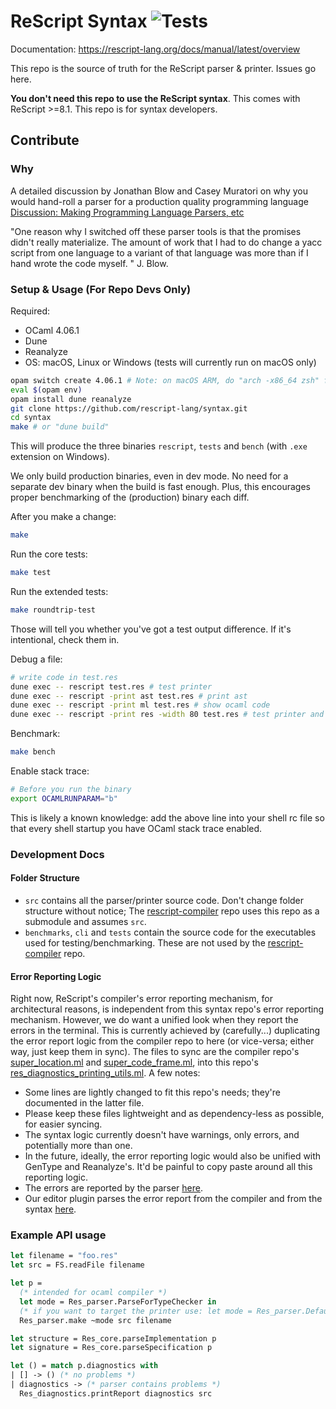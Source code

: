 # ReScript Syntax ![Tests](https://github.com/rescript-lang/syntax/workflows/CI/badge.svg)

Documentation: https://rescript-lang.org/docs/manual/latest/overview

This repo is the source of truth for the ReScript parser & printer. Issues go here.

**You don't need this repo to use the ReScript syntax**. This comes with ReScript >=8.1. This repo is for syntax developers.

## Contribute

### Why

A detailed discussion by Jonathan Blow and Casey Muratori on why you would hand-roll a parser for a production quality programming language
[Discussion: Making Programming Language Parsers, etc](https://youtu.be/MnctEW1oL-E)

"One reason why I switched off these parser tools is that the promises didn't really materialize.
The amount of work that I had to do change a yacc script from one language to a variant of that language
was more than if I hand wrote the code myself.
"
J. Blow.

### Setup & Usage (For Repo Devs Only)

Required:

- OCaml 4.06.1
- Dune
- Reanalyze
- OS: macOS, Linux or Windows (tests will currently run on macOS only)

```sh
opam switch create 4.06.1 # Note: on macOS ARM, do "arch -x86_64 zsh" first
eval $(opam env)
opam install dune reanalyze
git clone https://github.com/rescript-lang/syntax.git
cd syntax
make # or "dune build"
```

This will produce the three binaries `rescript`, `tests` and `bench` (with `.exe` extension on Windows).

We only build production binaries, even in dev mode. No need for a separate dev binary when the build is fast enough. Plus, this encourages proper benchmarking of the (production) binary each diff.

After you make a change:

```sh
make
```

Run the core tests:

```sh
make test
```

Run the extended tests:

```sh
make roundtrip-test
```

Those will tell you whether you've got a test output difference. If it's intentional, check them in.

Debug a file:

```sh
# write code in test.res
dune exec -- rescript test.res # test printer
dune exec -- rescript -print ast test.res # print ast
dune exec -- rescript -print ml test.res # show ocaml code
dune exec -- rescript -print res -width 80 test.res # test printer and change default print width
```

Benchmark:

```sh
make bench
```

Enable stack trace:

```sh
# Before you run the binary
export OCAMLRUNPARAM="b"
```

This is likely a known knowledge: add the above line into your shell rc file so that every shell startup you have OCaml stack trace enabled.

### Development Docs

#### Folder Structure

- `src` contains all the parser/printer source code. Don't change folder structure without notice; The [rescript-compiler](https://github.com/rescript-lang/rescript-compiler) repo uses this repo as a submodule and assumes `src`.
- `benchmarks`, `cli` and `tests` contain the source code for the executables used for testing/benchmarking. These are not used by the [rescript-compiler](https://github.com/rescript-lang/rescript-compiler) repo.

#### Error Reporting Logic

Right now, ReScript's compiler's error reporting mechanism, for architectural reasons, is independent from this syntax repo's error reporting mechanism. However, we do want a unified look when they report the errors in the terminal. This is currently achieved by (carefully...) duplicating the error report logic from the compiler repo to here (or vice-versa; either way, just keep them in sync). The files to sync are the compiler repo's [super_location.ml](https://github.com/rescript-lang/rescript-compiler/blob/fcb21790dfb0592f609818df7790192061360631/jscomp/super_errors/super_location.ml) and [super_code_frame.ml](https://github.com/rescript-lang/rescript-compiler/blob/fcb21790dfb0592f609818df7790192061360631/jscomp/super_errors/super_code_frame.ml), into this repo's [res_diagnostics_printing_utils.ml](https://github.com/rescript-lang/syntax/blob/ec5cefb23b659b0a7be170ae0ad26f3fe8a05456/src/res_diagnostics_printing_utils.ml). A few notes:

- Some lines are lightly changed to fit this repo's needs; they're documented in the latter file.
- Please keep these files lightweight and as dependency-less as possible, for easier syncing.
- The syntax logic currently doesn't have warnings, only errors, and potentially more than one.
- In the future, ideally, the error reporting logic would also be unified with GenType and Reanalyze's. It'd be painful to copy paste around all this reporting logic.
- The errors are reported by the parser [here](https://github.com/rescript-lang/syntax/blob/ec5cefb23b659b0a7be170ae0ad26f3fe8a05456/src/res_diagnostics.ml#L146).
- Our editor plugin parses the error report from the compiler and from the syntax [here](https://github.com/rescript-lang/rescript-vscode/blob/0dbf2eb9cdb0bd6d95be1aee88b73830feecb5cc/server/src/utils.ts#L129-L329).

### Example API usage

```ocaml
let filename = "foo.res"
let src = FS.readFile filename

let p =
  (* intended for ocaml compiler *)
  let mode = Res_parser.ParseForTypeChecker in
  (* if you want to target the printer use: let mode = Res_parser.Default in*)
  Res_parser.make ~mode src filename

let structure = Res_core.parseImplementation p
let signature = Res_core.parseSpecification p

let () = match p.diagnostics with
| [] -> () (* no problems *)
| diagnostics -> (* parser contains problems *)
  Res_diagnostics.printReport diagnostics src
```
